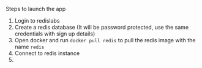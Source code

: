 Steps to launch the app

1. Login to redislabs
2. Create a redis database (It will be password protected, use the same credentials with sign up details)
3. Open docker and run `docker pull redis` to pull the redis image with the name `redis`
4. Connect to redis instance
5. 